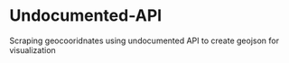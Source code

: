 # Undocumented-API
Scraping geocooridnates using undocumented API to create geojson for visualization  
